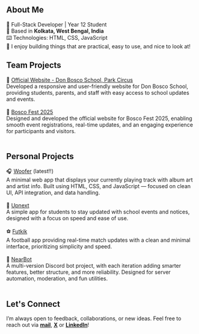 ##  About Me
👤  Full-Stack Developer | Year 12 Student <br>
📍  Based in <b>Kolkata, West Bengal, India</b> <br>
⌨️  Technologies: HTML, CSS, JavaScript<br>
🧠  I enjoy building things that are practical, easy to use, and nice to look at!
<br>

## Team Projects
🏫  [Official Website - Don Bosco School, Park Circus](https://www.donboscoparkcircus.org)<br>
Developed a responsive and user-friendly website for Don Bosco School, providing students, parents, and staff with easy access to school updates and events. <br>
<br>
🎉 [Bosco Fest 2025](https://www.boscofest.in) <br>
Designed and developed the official website for Bosco Fest 2025, enabling smooth event registrations, real-time updates, and an engaging experience for participants and visitors. <br>
<br>

## Personal Projects
🎧 [Woofer](https://woofer.vercel.app) (latest‼️)<br> 
A minimal web app that displays your currently playing track with album art and artist info. Built using HTML, CSS, and JavaScript — focused on clean UI, API integration, and data handling. <br>
<br>
📆  [Upnext](https://upnext0.vercel.app)<br>
A simple app for students to stay updated with school events and notices, designed with a focus on speed and ease of use. <br>
<br>
⚽  [Futkik](https://futkik.vercel.app) <br>
A football app providing real-time match updates with a clean and minimal interface, prioritizing simplicity and speed. <br>
<br>
💬  [NearBot](https://github.com/abhinavxk0/nearbot) <br>
A multi-version Discord bot project, with each iteration adding smarter features, better structure, and more reliability. Designed for server automation, moderation, and fun utilities. <br>
<br>

## Let's Connect
I’m always open to feedback, collaborations, or new ideas. Feel free to reach out via <b><a href="mailto:4bhinavxavierkujur@gmail.com">mail</a></b>, <b><a href="https://twitter.com/abhinavkujurx" target="blank">X</a></b> or <b><a href="https://linkedin.com/in/abhinav-xavier-kujur-371569335" target="blank">LinkedIn</a></b>!
